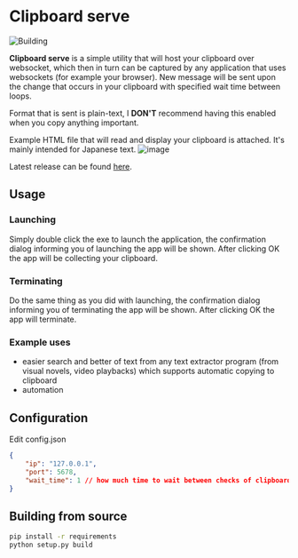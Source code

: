 # Clipboard serve
![Building](https://github.com/Reyuu/clipboard-serve/workflows/Building/badge.svg)

**Clipboard serve** is a simple utility that will host your clipboard over websocket, which then in turn can be captured by any application that uses websockets (for example your browser). New message will be sent upon the change that occurs in your clipboard with specified wait time between loops.

Format that is sent is plain-text, I **DON'T** recommend having this enabled when you copy anything important.

Example HTML file that will read and display your clipboard is attached. It's mainly intended for Japanese text.
![image](https://user-images.githubusercontent.com/7038406/89105638-120ce400-d423-11ea-8e40-5a8e3499d213.png)

Latest release can be found [here](https://github.com/Reyuu/clipboard-serve/releases/latest).

## Usage

### Launching

Simply double click the exe to launch the application, the confirmation dialog informing you of launching the app will be shown. After clicking OK the app will be collecting your clipboard.

### Terminating

Do the same thing as you did with launching, the confirmation dialog informing you of terminating the app will be shown. After clicking OK the app will terminate.

### Example uses

- easier search and better of text from any text extractor program (from visual novels, video playbacks) which supports automatic copying to clipboard
- automation

## Configuration

Edit config.json

```json
{
    "ip": "127.0.0.1",
    "port": 5678,
    "wait_time": 1 // how much time to wait between checks of clipboard
}
```

## Building from source

```bash
pip install -r requirements
python setup.py build
```
